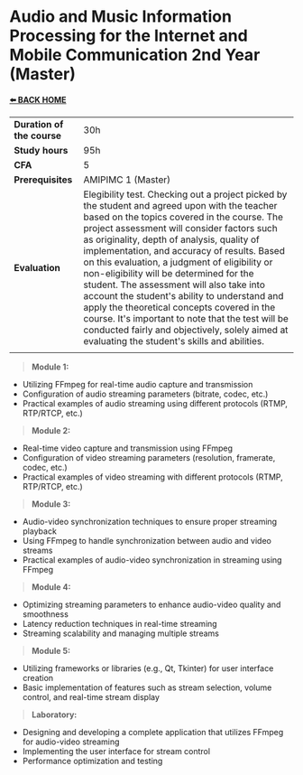 # **Audio and Music Information Processing for the Internet and Mobile Communication 2nd Year (Master)** 

[**⬅️ BACK HOME**](/HOME.md)  

|                          |     |
|:-------------------------|:----|  
|**Duration of the course**|30h  |
|**Study hours**           |95h |
|**CFA**                   |5    |
|**Prerequisites**         |AMIPIMC 1 (Master)|
|**Evaluation**            |Elegibility test. Checking out a project picked by the student and agreed upon with the teacher based on the topics covered in the course. The project assessment will consider factors such as originality, depth of analysis, quality of implementation, and accuracy of results. Based on this evaluation, a judgment of eligibility or non-eligibility will be determined for the student. The assessment will also take into account the student's ability to understand and apply the theoretical concepts covered in the course. It's important to note that the test will be conducted fairly and objectively, solely aimed at evaluating the student's skills and abilities.|
|                          |     |

>**Module 1:**
- Utilizing FFmpeg for real-time audio capture and transmission
- Configuration of audio streaming parameters (bitrate, codec, etc.)
- Practical examples of audio streaming using different protocols (RTMP, RTP/RTCP, etc.)

>**Module 2:**
- Real-time video capture and transmission using FFmpeg
- Configuration of video streaming parameters (resolution, framerate, codec, etc.)
- Practical examples of video streaming with different protocols (RTMP, RTP/RTCP, etc.)

>**Module 3:**
- Audio-video synchronization techniques to ensure proper streaming playback
- Using FFmpeg to handle synchronization between audio and video streams
- Practical examples of audio-video synchronization in streaming using FFmpeg

>**Module 4:**
- Optimizing streaming parameters to enhance audio-video quality and smoothness
- Latency reduction techniques in real-time streaming
- Streaming scalability and managing multiple streams

>**Module 5:**
- Utilizing frameworks or libraries (e.g., Qt, Tkinter) for user interface creation
- Basic implementation of features such as stream selection, volume control, and real-time stream display

>**Laboratory:**
- Designing and developing a complete application that utilizes FFmpeg for audio-video streaming
- Implementing the user interface for stream control
- Performance optimization and testing
